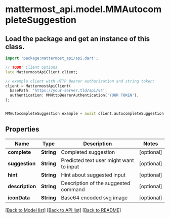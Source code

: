 # mattermost_api.model.MMAutocompleteSuggestion

## Load the package and get an instance of this class.
```dart
import 'package:mattermost_api/api.dart';

// TODO: Client options
late MattermostApiClient client;

// example client with HTTP Bearer authorization and string token:
client = MattermostApiClient(
  basePath: 'https://your-server.tld/api/v4',
  authentication: MMHttpBearerAuthentication('YOUR TOKEN'),
);


MMAutocompleteSuggestion example = await client.autocompleteSuggestion.FUNCTION_THAT_RETURNS_THIS_CLASS();

```

## Properties
Name | Type | Description | Notes
------------ | ------------- | ------------- | -------------
**complete** | **String** | Completed suggestion | [optional] 
**suggestion** | **String** | Predicted text user might want to input | [optional] 
**hint** | **String** | Hint about suggested input | [optional] 
**description** | **String** | Description of the suggested command | [optional] 
**iconData** | **String** | Base64 encoded svg image | [optional] 

[[Back to Model list]](../GENERATED_README.md#documentation-for-models) [[Back to API list]](../GENERATED_README.md#documentation-for-api-endpoints) [[Back to README]](../GENERATED_README.md)


